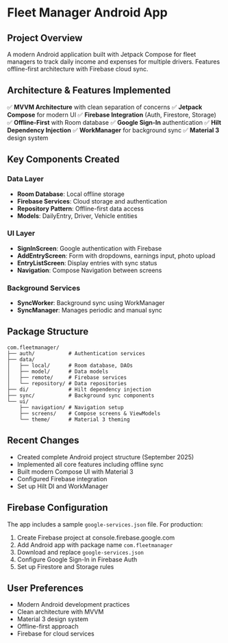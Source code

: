 # Fleet Manager Android App 

## Project Overview
A modern Android application built with Jetpack Compose for fleet managers to track daily income and expenses for multiple drivers. Features offline-first architecture with Firebase cloud sync.

## Architecture & Features Implemented
✅ **MVVM Architecture** with clean separation of concerns
✅ **Jetpack Compose** for modern UI
✅ **Firebase Integration** (Auth, Firestore, Storage)
✅ **Offline-First** with Room database
✅ **Google Sign-In** authentication
✅ **Hilt Dependency Injection**
✅ **WorkManager** for background sync
✅ **Material 3** design system

## Key Components Created

### Data Layer
- **Room Database**: Local offline storage
- **Firebase Services**: Cloud storage and authentication  
- **Repository Pattern**: Offline-first data access
- **Models**: DailyEntry, Driver, Vehicle entities

### UI Layer  
- **SignInScreen**: Google authentication with Firebase
- **AddEntryScreen**: Form with dropdowns, earnings input, photo upload
- **EntryListScreen**: Display entries with sync status
- **Navigation**: Compose Navigation between screens

### Background Services
- **SyncWorker**: Background sync using WorkManager
- **SyncManager**: Manages periodic and manual sync

## Package Structure
```
com.fleetmanager/
├── auth/           # Authentication services
├── data/
│   ├── local/      # Room database, DAOs
│   ├── model/      # Data models
│   ├── remote/     # Firebase services
│   └── repository/ # Data repositories
├── di/             # Hilt dependency injection
├── sync/           # Background sync components
└── ui/
    ├── navigation/ # Navigation setup
    ├── screens/    # Compose screens & ViewModels
    └── theme/      # Material 3 theming
```

## Recent Changes
- Created complete Android project structure (September 2025)
- Implemented all core features including offline sync
- Built modern Compose UI with Material 3
- Configured Firebase integration
- Set up Hilt DI and WorkManager

## Firebase Configuration
The app includes a sample `google-services.json` file. For production:
1. Create Firebase project at console.firebase.google.com
2. Add Android app with package name `com.fleetmanager`
3. Download and replace `google-services.json`
4. Configure Google Sign-In in Firebase Auth
5. Set up Firestore and Storage rules

## User Preferences
- Modern Android development practices
- Clean architecture with MVVM
- Material 3 design system
- Offline-first approach
- Firebase for cloud services
